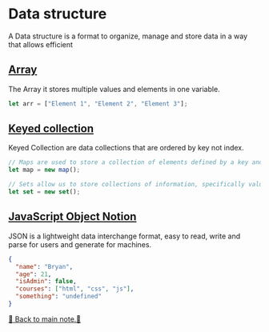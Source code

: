 # Data structure

A Data structure is a format to organize, manage and store data in a way that allows efficient

## [Array](/code/data-structure/array.js)

The Array it stores multiple values and elements in one variable.

```js
let arr = ["Element 1", "Element 2", "Element 3"];
```

## [Keyed collection](/code/data-structure/keyed-collection.js)

Keyed Collection are data collections that are ordered by key not index.

```js
// Maps are used to store a collection of elements defined by a key and value
let map = new map();

// Sets allow us to store collections of information, specifically values that will not be repeated.
let set = new set();
```

## [JavaScript Object Notion](/code/data-structure/json.js)

JSON is a lightweight data interchange format, easy to read, write and parse for users and generate for machines.

```json
{
  "name": "Bryan",
  "age": 21,
  "isAdmin": false,
  "courses": ["html", "css", "js"],
  "something": "undefined"
}
```

[📒 Back to main note.📒](/README.md)
